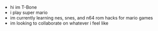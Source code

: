 - hi im T-Bone
-  i play super mario
-  im currently learning nes, snes, and n64 rom hacks for mario games
-  im looking to collaborate on whatever i feel like
  

<!---
T-Bone112244/T-Bone112244 is a ✨ special ✨ repository because its `README.md` (this file) appears on your GitHub profile.
You can click the Preview link to take a look at your changes.
--->
